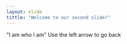 ```yaml
---
layout: slide
tittle: "Welcome to our second slide!"
---
```

"I am who I am"
Use the left arrow to go back
